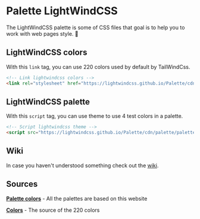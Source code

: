 # Palette LightWindCSS

The LightWindCSS palette is some of CSS files that goal is to help you to work with web pages style. 🎨

## LightWindCSS colors

With this `link` tag, you can use 220 colors used by default by TailWindCss.

```html
<!-- Link lightwindcss colors -->
<link rel="stylesheet" href="https://lightwindcss.github.io/Palette/cdn/colors.css">
```

## LightWindCSS palette

With this `script` tag, you can use theme to use 4 test colors in a palette.

```html
<!-- Script lightwindcss theme -->
<script src="https://lightwindcss.github.io/Palette/cdn/palette/palette.js"></script>
```

## Wiki

In case you haven't understood something check out the [wiki](https://github.com/LightWindCss/Palette/wiki).

## Sources

**[Palette colors](https://colorhunt.co/)** - All the palettes are based on this website

**[Colors](https://tailwindcss.com/)** - The source of the 220 colors

